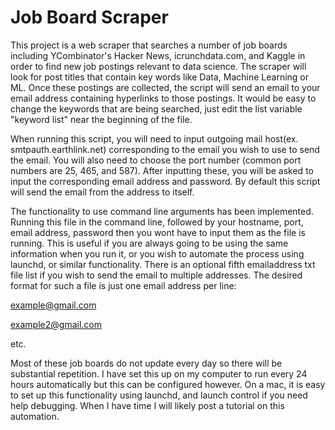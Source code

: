 # Job Board Scraper

This project is a web scraper that searches a number of job boards including YCombinator's Hacker News, icrunchdata.com, and Kaggle in order to find new job postings relevant to data science. The scraper will look for post titles that contain key words like Data, Machine Learning or ML. Once these postings are collected, the script will send an email to your email address containing hyperlinks to those postings. It would be easy to change the keywords that are being searched, just edit the list variable "keyword list" near the beginning of the file.


When running this script, you will need to input outgoing mail host(ex. smtpauth.earthlink.net) corresponding to the email you wish to use to send the email. You will also need to choose the port number (common port numbers are 25, 465, and 587). After inputting these, you will be asked to input the corresponding email address and password. By default this script will send the email from the address to itself. 

The functionality to use command line arguments has been implemented. Running this file in the command line, followed by your hostname, port, email address, password then you wont have to input them as the file is running. This is useful if you are always going to be using the same information when you run it, or you wish to automate the process using launchd, or similar functionality. There is an optional fifth emailaddress txt file list if you wish to send the email to multiple addresses. The desired format for such a file is just one email address per line:

example@gmail.com

example2@gmail.com


etc.

Most of these job boards do not update every day so there will be substantial repetition. I have set this up on my computer to run every 24 hours automatically but this can be configured however. On a mac, it is easy to set up this functionality using launchd, and launch control if you need help debugging. When I have time I will likely post a tutorial on this automation.